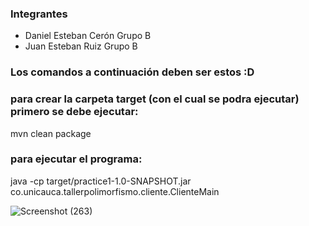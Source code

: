### Integrantes

 - Daniel Esteban Cerón Grupo B
 - Juan Esteban Ruiz Grupo B

### Los comandos a continuación deben ser  estos :D


### para crear la carpeta target (con el cual se podra ejecutar) primero se debe ejecutar:

mvn clean package
### para ejecutar el programa: 
java -cp target/practice1-1.0-SNAPSHOT.jar co.unicauca.tallerpolimorfismo.cliente.ClienteMain


![Screenshot (263)](https://user-images.githubusercontent.com/62627348/139921379-c764aace-8ea3-43ee-94de-612e68627b69.png)
